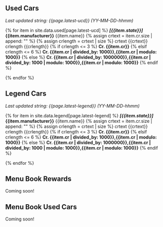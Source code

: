 ---
---
## Used Cars

_Last updated string: {{page.latest-ucd}} (YY-MM-DD-hhmm)_

{% for item in site.data.used[page.latest-ucd] %}
***\[{{item.state}}\]***
**{{item.manufacturer}}** {{item.name}}
    {% assign crtext = item.cr.size | append: "" %}
    {% assign crlength = crtext | size %}
    crtext {{crtext}}
    crlength {{crlength}}
    {% if crlength <= 3 %}
**Cr. {{item.cr}}**
    {% elsif crlength <= 6 %}
**Cr. {{item.cr | divided_by: 1000}},{{item.cr | modulo: 1000}}**
    {% else %}
**Cr. {{item.cr | divided_by: 1000000}},{{item.cr | divided_by: 1000 | modulo: 1000}},{{item.cr | modulo: 1000}}**
    {% endif %}


{% endfor %}

## Legend Cars

_Last updated string: {{page.latest-legend}} (YY-MM-DD-hhmm)_

{% for item in site.data.legend[page.latest-legend] %}
***\[{{item.state}}\]***
**{{item.manufacturer}}** {{item.name}}
    {% assign crtext = item.cr.size | append: "" %}
    {% assign crlength = crtext | size %}
    crtext {{crtext}}
    crlength {{crlength}}
    {% if crlength <= 3 %}
**Cr. {{item.cr}}**
    {% elsif crlength <= 6 %}
**Cr. {{item.cr | divided_by: 1000}},{{item.cr | modulo: 1000}}**
    {% else %}
**Cr. {{item.cr | divided_by: 1000000}},{{item.cr | divided_by: 1000 | modulo: 1000}},{{item.cr | modulo: 1000}}**
    {% endif %}


{% endfor %}

## Menu Book Rewards

Coming soon!

## Menu Book Used Cars

Coming soon!
